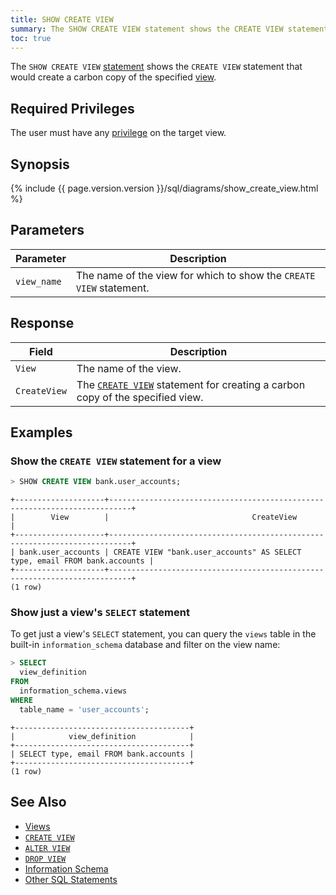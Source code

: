 ```yaml
---
title: SHOW CREATE VIEW
summary: The SHOW CREATE VIEW statement shows the CREATE VIEW statement that would create a carbon copy of the specified view. 
toc: true
---
```


The `SHOW CREATE VIEW` [statement](sql-statements.html) shows the `CREATE VIEW` statement that would create a carbon copy of the specified [view](views.html).


## Required Privileges

The user must have any [privilege](privileges.html) on the target view.

## Synopsis

{% include {{ page.version.version }}/sql/diagrams/show_create_view.html %}

## Parameters

Parameter | Description
----------|------------
`view_name` | The name of the view for which to show the `CREATE VIEW` statement.

## Response

Field | Description
------|------------
`View` | The name of the view.
`CreateView` | The [`CREATE VIEW`](create-view.html) statement for creating a carbon copy of the specified view. 

## Examples

### Show the `CREATE VIEW` statement for a view

~~~ sql
> SHOW CREATE VIEW bank.user_accounts;
~~~

~~~
+--------------------+---------------------------------------------------------------------------+
|        View        |                                CreateView                                 |
+--------------------+---------------------------------------------------------------------------+
| bank.user_accounts | CREATE VIEW "bank.user_accounts" AS SELECT type, email FROM bank.accounts |
+--------------------+---------------------------------------------------------------------------+
(1 row)
~~~

### Show just a view's `SELECT` statement

To get just a view's `SELECT` statement, you can query the `views` table in the built-in `information_schema` database and filter on the view name: 

~~~ sql
> SELECT
  view_definition
FROM
  information_schema.views
WHERE
  table_name = 'user_accounts';
~~~

~~~
+---------------------------------------+
|            view_definition            |
+---------------------------------------+
| SELECT type, email FROM bank.accounts |
+---------------------------------------+
(1 row)
~~~

## See Also

- [Views](views.html)
- [`CREATE VIEW`](create-view.html)
- [`ALTER VIEW`](alter-view.html)
- [`DROP VIEW`](drop-view.html)
- [Information Schema](information-schema.html)
- [Other SQL Statements](sql-statements.html)
